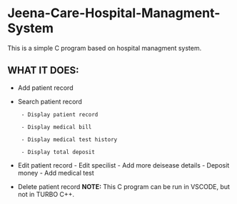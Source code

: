 # Jeena-Care-Hospital-Managment-System
This is a simple C program based on hospital managment system.
## WHAT IT DOES:
  - Add patient record
  - Search patient record
  
         - Display patient record
         
         - Display medical bill
         
         - Display medical test history
        
         - Display total deposit 
        
  - Edit patient record
         - Edit specilist
         - Add more deisease details
         - Deposit money
         - Add medical test
  - Delete patient record 
**NOTE:** This C program can be run in VSCODE, but not in TURBO C++.
